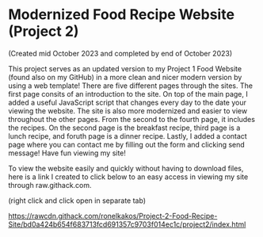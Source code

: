 # Modernized Food Recipe Website (Project 2)

(Created mid October 2023 and completed by end of October 2023)

This project serves as an updated version to my Project 1 Food Website (found also on my GitHub) in a more clean and nicer modern version by using a web template! There are five different pages through the sites. The first page consits of an introduction to the site. On top of the main page, I added a useful JavaScript script that changes every day to the date your viewing the website. The site is also more modernized and easier to view throughout the other pages. From the second to the fourth page, it includes the recipes. On the second page is the breakfast recipe, third page is a lunch recipe, and foruth page is a dinner recipe. Lastly, I added a contact page where you can contact me by filling out the form and clicking send message! Have fun viewing my site!

To view the website easily and quickly without having to download files, here is a link I created to click below to an easy access in viewing my site through raw.githack.com. 

(right click and click open in separate tab)

https://rawcdn.githack.com/ronelkakos/Project-2-Food-Recipe-Site/bd0a424b654f683713fcd691357c9703f014ec1c/project2/index.html
